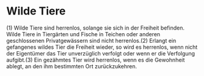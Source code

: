 # Wilde Tiere

(1) Wilde Tiere sind herrenlos, solange sie sich in der Freiheit befinden. Wilde Tiere in Tiergärten und Fische in Teichen oder anderen geschlossenen Privatgewässern sind nicht herrenlos.(2) Erlangt ein gefangenes wildes Tier die Freiheit wieder, so wird es herrenlos, wenn nicht der Eigentümer das Tier unverzüglich verfolgt oder wenn er die Verfolgung aufgibt.(3) Ein gezähmtes Tier wird herrenlos, wenn es die Gewohnheit ablegt, an den ihm bestimmten Ort zurückzukehren. 

